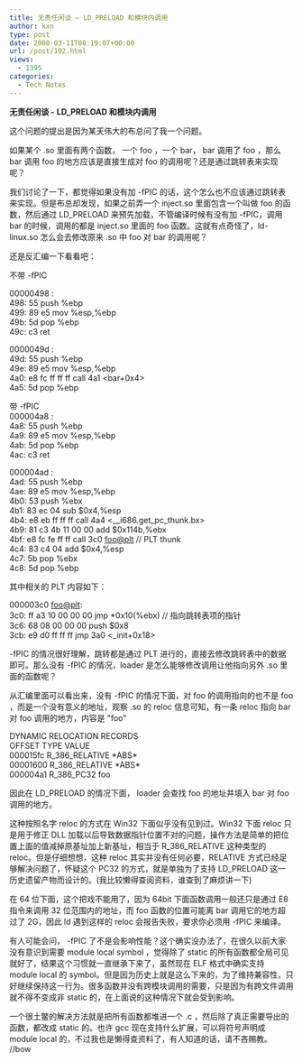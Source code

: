 ```yaml
---
title: 无责任闲谈 – LD_PRELOAD 和模块内调用
author: kxn
type: post
date: 2008-03-11T08:19:07+00:00
url: /post/192.html
views:
  - 1395
categories:
  - Tech Notes
---
```


**无责任闲谈 -** **LD_PRELOAD 和模块内调用**

这个问题的提出是因为某天伟大的布总问了我一个问题。

如果某个 .so 里面有两个函数， 一个 foo ，一个 bar， bar 调用了 foo ，那么 bar 调用 foo 的地方应该是直接生成对 foo 的调用呢？还是通过跳转表来实现呢？

我们讨论了一下，都觉得如果没有加 -fPIC 的话，这个怎么也不应该通过跳转表来实现。但是布总却发现，如果之前弄一个 inject.so 里面包含一个叫做 foo 的函数，然后通过 LD_PRELOAD 来预先加载，不管编译时候有没有加 -fPIC，调用 bar 的时候，调用的都是 inject.so 里面的 foo 函数。这就有点奇怪了，ld-linux.so 怎么会去修改原来 .so 中 foo 对 bar 的调用呢？

还是反汇编一下看看吧：

不带 -fPIC

00000498 <foo>:  
498: 55 push %ebp  
499: 89 e5 mov %esp,%ebp  
49b: 5d pop %ebp  
49c: c3 ret

0000049d <bar>:  
49d: 55 push %ebp  
49e: 89 e5 mov %esp,%ebp  
4a0: e8 fc ff ff ff call 4a1 <bar+0x4>  
4a5: 5d pop %ebp

带 -fPIC  
000004a8 <foo>:  
4a8: 55 push %ebp  
4a9: 89 e5 mov %esp,%ebp  
4ab: 5d pop %ebp  
4ac: c3 ret

000004ad <bar>:  
4ad: 55 push %ebp  
4ae: 89 e5 mov %esp,%ebp  
4b0: 53 push %ebx  
4b1: 83 ec 04 sub $0x4,%esp  
4b4: e8 eb ff ff ff call 4a4 <\_\_i686.get_pc_thunk.bx>  
4b9: 81 c3 4b 11 00 00 add $0x114b,%ebx  
4bf: e8 fc fe ff ff call 3c0 <foo@plt> // PLT thunk  
4c4: 83 c4 04 add $0x4,%esp  
4c7: 5b pop %ebx  
4c8: 5d pop %ebp

其中相关的 PLT 内容如下：

000003c0 <foo@plt>:  
3c0: ff a3 10 00 00 00 jmp \*0x10(%ebx) // 指向跳转表项的指针  
3c6: 68 08 00 00 00 push $0x8  
3cb: e9 d0 ff ff ff jmp 3a0 <\_init+0x18>

-fPIC 的情况很好理解，跳转都是通过 PLT 进行的，直接去修改跳转表中的数据即可。那么没有 -fPIC 的情况，loader 是怎么能够修改调用让他指向另外 .so 里面的函数呢？

从汇编里面可以看出来，没有 -fPIC 的情况下面，对 foo 的调用指向的也不是 foo ，而是一个没有意义的地址，观察 .so 的 reloc 信息可知，有一条 reloc 指向 bar 对 foo 调用的地方，内容是 "foo"

DYNAMIC RELOCATION RECORDS  
OFFSET TYPE VALUE  
000015fc R_386_RELATIVE \*ABS\*  
00001600 R_386_RELATIVE \*ABS\*  
000004a1 R_386_PC32 foo

因此在 LD_PRELOAD 的情况下面， loader 会查找 foo 的地址并填入 bar 对 foo 调用的地方。

这种按照名字 reloc 的方式在 Win32 下面似乎没有见到过。Win32 下面 reloc 只是用于修正 DLL 加载以后导致数据指针位置不对的问题，操作方法是简单的把位置上面的值减掉原基址加上新基址，相当于 R_386_RELATIVE 这种类型的 reloc。但是仔细想想，这种 reloc 其实并没有任何必要，RELATIVE 方式已经足够解决问题了，怀疑这个 PC32 的方式，就是单独为了支持 LD_PRELOAD 这一历史遗留产物而设计的。(我比较懒得查阅资料，谁查到了麻烦讲一下)

在 64 位下面，这个把戏不能用了，因为 64bit 下面函数调用一般还只是通过 E8 指令来调用 32 位范围内的地址，而 foo 函数的位置可能离 bar 调用它的地方超过了 2G，因此 ld 遇到这样的 reloc 会报告失败，要求你必须用 -fPIC 来编译。

有人可能会问， -fPIC 了不是会影响性能？这个确实没办法了，在很久以前大家没有意识到需要 module local symbol ，觉得除了 static 的所有函数都全局可见就好了，结果这个习惯就一直继承下来了，虽然现在 ELF 格式中确实支持 module local 的 symbol。但是因为历史上就是这么下来的，为了维持兼容性，只好继续保持这一行为。很多函数并没有跨模块调用的需要，只是因为有跨文件调用就不得不变成非 static 的，在上面说的这种情况下就会受到影响。

一个很土鳖的解决方法就是把所有函数都堆进一个 .c ，然后除了真正需要导出的函数，都改成 static 的。也许 gcc 现在支持什么扩展，可以将符号声明成 module local 的，不过我也是懒得查资料了，有人知道的话，请不吝赐教。 //bow

